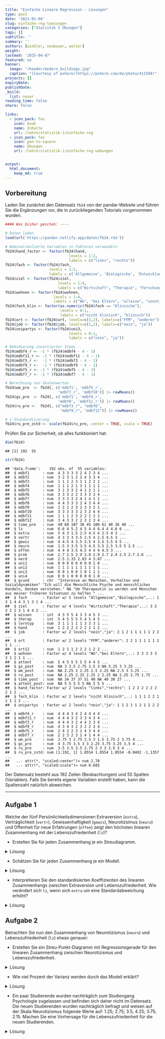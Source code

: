 ```yaml
---
title: "Einfache Lineare Regression - Lösungen" 
type: post
date: '2021-01-04' 
slug: einfache-reg-loesungen 
categories: ["Statistik I Übungen"] 
tags: [] 
subtitle: ''
summary: '' 
authors: [winkler, neubauer, walter] 
weight: 
lastmod: '2025-04-07'
featured: no
banner:
  image: "/header/modern_buildings.jpg"
  caption: "[Courtesy of pxhere](https://pxhere.com/de/photo/411588)"
projects: []
expiryDate: 
publishDate: 
_build:
  list: never
reading_time: false
share: false

links:
  - icon_pack: fas
    icon: book
    name: Inhalte
    url: /lehre/statistik-i/einfache-reg
  - icon_pack: fas
    icon: pen-to-square
    name: Übungen
    url: /lehre/statistik-i/einfache-reg-uebungen


output:
  html_document:
    keep_md: true
---
```




## Vorbereitung

Laden Sie zunächst den Datensatz `fb24` von der pandar-Website und führen Sie die Ergänzungen vor, die in zurückliegenden Tutorials vorgenommen wurden. 


``` r
#### Was bisher geschah: ----

# Daten laden
load(url('https://pandar.netlify.app/daten/fb24.rda'))  

# Nominalskalierte Variablen in Faktoren verwandeln
fb24$hand_factor <- factor(fb24$hand,
                             levels = 1:2,
                             labels = c("links", "rechts"))
fb24$fach <- factor(fb24$fach,
                    levels = 1:5,
                    labels = c('Allgemeine', 'Biologische', 'Entwicklung', 'Klinische', 'Diag./Meth.'))
fb24$ziel <- factor(fb24$ziel,
                        levels = 1:4,
                        labels = c("Wirtschaft", "Therapie", "Forschung", "Andere"))
fb24$wohnen <- factor(fb24$wohnen, 
                      levels = 1:4, 
                      labels = c("WG", "bei Eltern", "alleine", "sonstiges"))
fb24$fach_klin <- factor(as.numeric(fb24$fach == "Klinische"),
                         levels = 0:1,
                         labels = c("nicht klinisch", "klinisch"))
fb24$ort <- factor(fb24$ort, levels=c(1,2), labels=c("FFM", "anderer"))
fb24$job <- factor(fb24$job, levels=c(1,2), labels=c("nein", "ja"))
fb24$unipartys <- factor(fb24$uni3,
                             levels = 0:1,
                             labels = c("nein", "ja"))

# Rekodierung invertierter Items
fb24$mdbf4_r <- -1 * (fb24$mdbf4 - 4 - 1)
fb24$mdbf11_r <- -1 * (fb24$mdbf11 - 4 - 1)
fb24$mdbf3_r <-  -1 * (fb24$mdbf3 - 4 - 1)
fb24$mdbf9_r <-  -1 * (fb24$mdbf9 - 4 - 1)
fb24$mdbf5_r <- -1 * (fb24$mdbf5 - 4 - 1)
fb24$mdbf7_r <- -1 * (fb24$mdbf7 - 4 - 1)

# Berechnung von Skalenwerten
fb24$wm_pre  <- fb24[, c('mdbf1', 'mdbf5_r', 
                        'mdbf7_r', 'mdbf10')] |> rowMeans()
fb24$gs_pre  <- fb24[, c('mdbf1', 'mdbf4_r', 
                        'mdbf8', 'mdbf11_r')] |> rowMeans()
fb24$ru_pre <-  fb24[, c("mdbf3_r", "mdbf6", 
                         "mdbf9_r", "mdbf12")] |> rowMeans()

# z-Standardisierung
fb24$ru_pre_zstd <- scale(fb24$ru_pre, center = TRUE, scale = TRUE)
```

Prüfen Sie zur Sicherheit, ob alles funktioniert hat: 


``` r
dim(fb24)
```

```
## [1] 192  55
```

``` r
str(fb24)
```

```
## 'data.frame':	192 obs. of  55 variables:
##  $ mdbf1      : num  4 3 3 3 3 2 4 2 3 4 ...
##  $ mdbf2      : num  3 2 3 1 2 2 4 3 3 4 ...
##  $ mdbf3      : num  1 1 1 2 3 1 1 2 2 1 ...
##  $ mdbf4      : num  1 1 1 2 1 3 1 1 1 1 ...
##  $ mdbf5      : num  3 1 3 3 2 4 1 2 1 1 ...
##  $ mdbf6      : num  3 3 3 2 2 3 3 3 3 4 ...
##  $ mdbf7      : num  3 3 2 3 2 4 1 4 1 1 ...
##  $ mdbf8      : num  4 4 3 3 3 2 4 3 4 4 ...
##  $ mdbf9      : num  1 2 1 2 3 2 3 3 2 1 ...
##  $ mdbf10     : num  3 3 3 3 3 2 3 2 4 4 ...
##  $ mdbf11     : num  1 1 1 2 3 2 2 1 2 1 ...
##  $ mdbf12     : num  3 4 3 3 2 2 3 2 3 4 ...
##  $ time_pre   : num  49 68 107 38 45 100 61 40 36 40 ...
##  $ lz         : num  6.6 4 5.2 4 5 4.4 6.4 4 4.6 6 ...
##  $ extra      : num  5 4 3 1.5 2.5 4.5 4 2.5 4 3 ...
##  $ vertr      : num  4 3 3 3 3.5 2.5 4 2.5 4.5 3 ...
##  $ gewis      : num  4 4.5 4 3.5 2.5 4 3.5 3.5 4 5 ...
##  $ neuro      : num  1.5 3 3.5 3.5 4.5 3.5 2.5 3.5 5 2.5 ...
##  $ offen      : num  4 4 4 3.5 4.5 4 4 4 4.5 3 ...
##  $ prok       : num  2.7 2.5 2.9 2.8 2.9 2.7 2.4 2.5 2.7 2.6 ...
##  $ nerd       : num  2.5 2.33 2.83 4 3.67 ...
##  $ uni1       : num  0 0 0 0 0 0 0 0 1 0 ...
##  $ uni2       : num  1 1 1 1 1 1 1 1 1 1 ...
##  $ uni3       : num  0 0 1 0 0 1 0 1 1 1 ...
##  $ uni4       : num  0 0 1 0 0 0 0 0 1 0 ...
##  $ grund      : chr  "Interesse an Menschen, Verhalten und Sozialdynamiken" "Ich will die Menschliche Psyche und menschliches Handeln, Denken verstehen." NA "Um Therapeutin zu werden und Menschen aus meiner früheren Situatuon zu helfen " ...
##  $ fach       : Factor w/ 5 levels "Allgemeine","Biologische",..: 1 3 1 4 4 3 1 3 1 4 ...
##  $ ziel       : Factor w/ 4 levels "Wirtschaft","Therapie",..: 3 2 3 2 2 3 1 4 4 2 ...
##  $ wissen     : int  4 3 5 5 4 3 3 4 5 3 ...
##  $ therap     : int  5 4 5 5 5 5 4 5 4 5 ...
##  $ lerntyp    : num  3 1 1 1 1 1 3 3 3 1 ...
##  $ hand       : num  1 2 2 2 2 2 2 2 1 2 ...
##  $ job        : Factor w/ 2 levels "nein","ja": 2 1 2 1 1 1 1 1 2 2 ...
##  $ ort        : Factor w/ 2 levels "FFM","anderer": 2 2 1 1 1 1 1 2 1 1 ...
##  $ ort12      : num  1 2 1 1 2 2 2 1 2 2 ...
##  $ wohnen     : Factor w/ 4 levels "WG","bei Eltern",..: 2 3 3 3 3 3 1 2 1 1 ...
##  $ attent     : num  5 4 5 5 5 5 5 4 4 5 ...
##  $ gs_post    : num  NA 3 3.5 2.75 2.5 3 NA 3.25 3 3.25 ...
##  $ wm_post    : num  NA 2.25 3 2.25 2.5 2.25 NA 2.5 3 3.25 ...
##  $ ru_post    : num  NA 2.25 2.25 2.25 2 2.25 NA 2.25 2.75 1.75 ...
##  $ time_post  : num  NA 34 37 37 51 40 NA 40 30 27 ...
##  $ attent_post: num  NA 5 5 5 5 5 NA 5 5 5 ...
##  $ hand_factor: Factor w/ 2 levels "links","rechts": 1 2 2 2 2 2 2 2 1 2 ...
##  $ fach_klin  : Factor w/ 2 levels "nicht klinisch",..: 1 1 1 2 2 1 1 1 1 2 ...
##  $ unipartys  : Factor w/ 2 levels "nein","ja": 1 1 2 1 1 2 1 2 2 2 ...
##  $ mdbf4_r    : num  4 4 4 3 4 2 4 4 4 4 ...
##  $ mdbf11_r   : num  4 4 4 3 2 3 3 4 3 4 ...
##  $ mdbf3_r    : num  4 4 4 3 2 4 4 3 3 4 ...
##  $ mdbf9_r    : num  4 3 4 3 2 3 2 2 3 4 ...
##  $ mdbf5_r    : num  2 4 2 2 3 1 4 3 4 4 ...
##  $ mdbf7_r    : num  2 2 3 2 3 1 4 1 4 4 ...
##  $ wm_pre     : num  2.75 3 2.75 2.5 3 1.5 3.75 2 3.75 4 ...
##  $ gs_pre     : num  4 3.75 3.5 3 3 2.25 3.75 3.25 3.5 4 ...
##  $ ru_pre     : num  3.5 3.5 3.5 2.75 2 3 3 2.5 3 4 ...
##  $ ru_pre_zstd: num [1:192, 1] 1.0554 1.0554 1.0554 -0.0402 -1.1357 ...
##   ..- attr(*, "scaled:center")= num 2.78
##   ..- attr(*, "scaled:scale")= num 0.685
```

Der Datensatz besteht aus 192 Zeilen (Beobachtungen) und 55 Spalten (Variablen). Falls Sie bereits eigene Variablen erstellt haben, kann die Spaltenzahl natürlich abweichen.

***
    
   
## Aufgabe 1
Welche der fünf Persönlichkeitsdimensionen Extraversion (`extra`), Verträglichkeit (`vertr`), Gewissenhaftigkeit (`gewis`), Neurotizsimus (`neuro`) und Offenheit für neue Erfahrungen (`offen`) zeigt den höchsten linearen Zusammenhang mit der Lebenszufriedenheit (`lz`)?

  * Erstellen Sie für jeden Zusammenhang je ein Streudiagramm.

<details><summary>Lösung</summary>

**`extra`:**

``` r
plot(fb24$extra, fb24$lz, xlim = c(0, 6), ylim = c(0, 7), pch = 19)
```

![](/einfache-reg-loesungen_files/unnamed-chunk-3-1.png)<!-- -->

**`vertr`:**

``` r
plot(fb24$vertr, fb24$lz, xlim = c(0, 6), ylim = c(0, 7), pch = 19)
```

![](/einfache-reg-loesungen_files/unnamed-chunk-4-1.png)<!-- -->

**`gewis`:**

``` r
plot(fb24$gewis, fb24$lz, xlim = c(0, 6), ylim = c(0, 7), pch = 19)
```

![](/einfache-reg-loesungen_files/unnamed-chunk-5-1.png)<!-- -->

**`neuro`:**

``` r
plot(fb24$neuro, fb24$lz, xlim = c(0, 6), ylim = c(0, 7), pch = 19)
```

![](/einfache-reg-loesungen_files/unnamed-chunk-6-1.png)<!-- -->

**`intel`:**

``` r
plot(fb24$offen, fb24$lz, xlim = c(0, 6), ylim = c(0, 7), pch = 19)
```

![](/einfache-reg-loesungen_files/unnamed-chunk-7-1.png)<!-- -->

</details>

  * Schätzen Sie für jeden Zusammenhang je ein Modell.

<details><summary>Lösung</summary>

**`extra`:**

``` r
fme <- lm(lz ~ extra, fb24)
summary(fme)
```

```
## 
## Call:
## lm(formula = lz ~ extra, data = fb24)
## 
## Residuals:
##     Min      1Q  Median      3Q     Max 
## -3.0204 -0.6463  0.1537  0.7408  2.0572 
## 
## Coefficients:
##             Estimate Std. Error t value Pr(>|t|)    
## (Intercept)  3.43939    0.25842  13.309  < 2e-16 ***
## extra        0.45172    0.07532   5.998 9.99e-09 ***
## ---
## Signif. codes:  0 '***' 0.001 '**' 0.01 '*' 0.05 '.' 0.1 ' ' 1
## 
## Residual standard error: 1.057 on 189 degrees of freedom
##   (1 Beobachtung als fehlend gelöscht)
## Multiple R-squared:  0.1599,	Adjusted R-squared:  0.1554 
## F-statistic: 35.97 on 1 and 189 DF,  p-value: 9.992e-09
```

**`vertr`:**

``` r
fmv <- lm(lz ~ vertr, fb24)
summary(fmv)
```

```
## 
## Call:
## lm(formula = lz ~ vertr, data = fb24)
## 
## Residuals:
##      Min       1Q   Median       3Q      Max 
## -3.04951 -0.67250  0.07616  0.85049  2.12750 
## 
## Coefficients:
##             Estimate Std. Error t value Pr(>|t|)    
## (Intercept)   4.0442     0.3588  11.271   <2e-16 ***
## vertr         0.2513     0.1003   2.507    0.013 *  
## ---
## Signif. codes:  0 '***' 0.001 '**' 0.01 '*' 0.05 '.' 0.1 ' ' 1
## 
## Residual standard error: 1.134 on 189 degrees of freedom
##   (1 Beobachtung als fehlend gelöscht)
## Multiple R-squared:  0.03218,	Adjusted R-squared:  0.02706 
## F-statistic: 6.285 on 1 and 189 DF,  p-value: 0.01302
```

**`gewis`:**

``` r
fmg <- lm(lz ~ gewis, fb24)
summary(fmg)
```

```
## 
## Call:
## lm(formula = lz ~ gewis, data = fb24)
## 
## Residuals:
##     Min      1Q  Median      3Q     Max 
## -3.0219 -0.6895  0.1105  0.8766  2.2090 
## 
## Coefficients:
##             Estimate Std. Error t value Pr(>|t|)    
## (Intercept)  3.76025    0.32588  11.539  < 2e-16 ***
## gewis        0.33232    0.09049   3.673 0.000312 ***
## ---
## Signif. codes:  0 '***' 0.001 '**' 0.01 '*' 0.05 '.' 0.1 ' ' 1
## 
## Residual standard error: 1.114 on 189 degrees of freedom
##   (1 Beobachtung als fehlend gelöscht)
## Multiple R-squared:  0.06661,	Adjusted R-squared:  0.06167 
## F-statistic: 13.49 on 1 and 189 DF,  p-value: 0.0003125
```

**`neuro`:**

``` r
fmn <- lm(lz ~ neuro, fb24)
summary(fmn)
```

```
## 
## Call:
## lm(formula = lz ~ neuro, data = fb24)
## 
## Residuals:
##     Min      1Q  Median      3Q     Max 
## -2.7780 -0.7258  0.1699  0.7481  2.2827 
## 
## Coefficients:
##             Estimate Std. Error t value Pr(>|t|)    
## (Intercept)   6.6387     0.2843  23.347  < 2e-16 ***
## neuro        -0.5043     0.0804  -6.272 2.37e-09 ***
## ---
## Signif. codes:  0 '***' 0.001 '**' 0.01 '*' 0.05 '.' 0.1 ' ' 1
## 
## Residual standard error: 1.049 on 189 degrees of freedom
##   (1 Beobachtung als fehlend gelöscht)
## Multiple R-squared:  0.1723,	Adjusted R-squared:  0.1679 
## F-statistic: 39.34 on 1 and 189 DF,  p-value: 2.368e-09
```

**`intel`:**

``` r
fmo <- lm(lz ~ offen, fb24)
summary(fmo)
```

```
## 
## Call:
## lm(formula = lz ~ offen, data = fb24)
## 
## Residuals:
##      Min       1Q   Median       3Q      Max 
## -3.02651 -0.71322  0.01824  0.81824  2.01824 
## 
## Coefficients:
##             Estimate Std. Error t value Pr(>|t|)    
## (Intercept)  4.57896    0.33563  13.643   <2e-16 ***
## offen        0.08951    0.08537   1.049    0.296    
## ---
## Signif. codes:  0 '***' 0.001 '**' 0.01 '*' 0.05 '.' 0.1 ' ' 1
## 
## Residual standard error: 1.149 on 189 degrees of freedom
##   (1 Beobachtung als fehlend gelöscht)
## Multiple R-squared:  0.005783,	Adjusted R-squared:  0.0005228 
## F-statistic: 1.099 on 1 and 189 DF,  p-value: 0.2957
```
Wenn wir die Koeffizienten der Modelle vergleichen, sehen wir, dass `extra` den stärksten linearen Zusammenhang mit `lz` aufweist (Hinweis: für den Vergleich der Modelle vergleichen wir den Determinationskoeffizienten der fünf Modelle = Multiple R-squared im R-Output! Dieser ist für das Modell mit dem Prädiktor Extraversion am höchsten)

</details>

  * Interpretieren Sie den standardisierten Koeffizienten des linearen Zusammenhangs zwischen Extraversion und Lebenszufriedenheit. Wie verändert sich `lz`, wenn sich `extra` um eine Standardabweichung erhöht?
 
<details><summary>Lösung</summary>

Für diese Aufgabe gibt es zwei Lösungsansätze.

1. Das Einbauen der scale()-Funktion in unser Regressionsmodell.

2. Das Verwenden der lm.beta()-Funktion aus dem gleichnamigen Paket.

Es gilt zu Beachten:
Wenn wir die Lösung zwischen den zwei Ansätzen vergleichen, ist der Wert des standardisierten Koeffizienten nicht exakt gleich.
Dies ist der Fall, weil bei der standardisierten Regression mithilfe der lm()- und scale()-Befehle, das Intercept noch mitgeschätzt wird und sich dadurch auch auf die Schätzung des Koeffizienten auswirkt. Dies sollte sich aber in der Regel erst in den hinteren Nachkommastellen auswirken, sodass es für die Interpretation der Größe des Koeffizienten für gewöhnlich keine relevante Rolle spielt.


Zu 1:

``` r
sfme <- lm(scale(lz) ~ scale(extra), fb24)
sfme
```

```
## 
## Call:
## lm(formula = scale(lz) ~ scale(extra), data = fb24)
## 
## Coefficients:
##  (Intercept)  scale(extra)  
##   -5.044e-16     3.999e-01
```


Zu 2:

Für die Lösung der Aufgabe verwenden wir die lm.beta() Funktion. Diese stammt aus dem lm.beta-Paket, welches installiert und dann geladen werden muss.

``` r
library(lm.beta)

sfme2 <- lm.beta(fme)
summary(sfme2)         # reg |> lm.beta() |> summary()
```

```
## 
## Call:
## lm(formula = lz ~ extra, data = fb24)
## 
## Residuals:
##     Min      1Q  Median      3Q     Max 
## -3.0204 -0.6463  0.1537  0.7408  2.0572 
## 
## Coefficients:
##             Estimate Standardized Std. Error t value Pr(>|t|)    
## (Intercept)  3.43939           NA    0.25842  13.309  < 2e-16 ***
## extra        0.45172      0.39986    0.07532   5.998 9.99e-09 ***
## ---
## Signif. codes:  0 '***' 0.001 '**' 0.01 '*' 0.05 '.' 0.1 ' ' 1
## 
## Residual standard error: 1.057 on 189 degrees of freedom
##   (1 Beobachtung als fehlend gelöscht)
## Multiple R-squared:  0.1599,	Adjusted R-squared:  0.1554 
## F-statistic: 35.97 on 1 and 189 DF,  p-value: 9.992e-09
```

lm.beta()  ergänzt den Output der lm()-Funktion an der Stelle der Koeffizienten um die Spalte "Standardized". Dieser können wir den standardisierten Koeffizienten des linearen Zusammenhangs zwischen Extraversion und Lebenszufriedenheit entnehmen.

Wenn sich die Variable `extra` um eine Standardabweichung verändert, verändert sich das Kriterium `lz` um 0.4 Standardabweichungen.

</details>

## Aufgabe 2

Betrachten Sie nun den Zusammenhang von Neurotizismus (`neuro`) und Lebenszufriedenheit (`lz`) etwas genauer:

  * Erstellen Sie ein Streu-Punkt-Diagramm  mit Regressionsgerade für den linearen Zusammenhang zwischen Neurotizismus und Lebenszufriedenheit.

<details><summary>Lösung</summary>


``` r
plot(fb24$neuro, fb24$lz, xlim = c(0, 6), ylim = c(0, 7), pch = 19)
abline(fmn, col = "red")
```

![](/einfache-reg-loesungen_files/unnamed-chunk-15-1.png)<!-- -->

</details>

  * Wie viel Prozent der Varianz werden durch das Modell erklärt?

<details><summary>Lösung</summary>


``` r
summary(fmn)
```

```
## 
## Call:
## lm(formula = lz ~ neuro, data = fb24)
## 
## Residuals:
##     Min      1Q  Median      3Q     Max 
## -2.7780 -0.7258  0.1699  0.7481  2.2827 
## 
## Coefficients:
##             Estimate Std. Error t value Pr(>|t|)    
## (Intercept)   6.6387     0.2843  23.347  < 2e-16 ***
## neuro        -0.5043     0.0804  -6.272 2.37e-09 ***
## ---
## Signif. codes:  0 '***' 0.001 '**' 0.01 '*' 0.05 '.' 0.1 ' ' 1
## 
## Residual standard error: 1.049 on 189 degrees of freedom
##   (1 Beobachtung als fehlend gelöscht)
## Multiple R-squared:  0.1723,	Adjusted R-squared:  0.1679 
## F-statistic: 39.34 on 1 and 189 DF,  p-value: 2.368e-09
```

$\rightarrow$ Das Modell erklärt 17.23% der Varianz in Lebenszufriedenheit durch Neurotizismus.

</details>

  * Ein paar Studierende wurden nachträglich zum Studiengang Psychologie zugelassen und befinden sich daher nicht im Datensatz. Die neuen Studierenden wurden nachträglich befragt und weisen auf der Skala Neurotizismus folgende Werte auf: 1.25; 2.75; 3.5; 4.25; 3.75; 2.15. Machen Sie eine Vorhersage für die Lebenszufriedenheit für die neuen Studierenden.

<details><summary>Lösung</summary>


``` r
new <- data.frame(neuro = c(1.25, 2.75, 3.5, 4.25, 3.75, 2.15))
predict(fmn, newdata = new)
```

```
##        1        2        3        4        5        6 
## 6.008326 5.251903 4.873691 4.495480 4.747621 5.554472
```

</details> 
